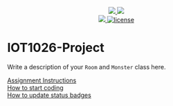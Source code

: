 <p align="center">
	<a href="https://github.com/parikhsakshi/IOT1026-Project/actions/workflows/ci.yml">
    <img src="https://github.com/parikhsakshi/IOT1026-Project/actions/workflows/ci.yml/badge.svg"/>
    </a>
	<a href="https://github.com/parikhsakshi/IOT1026-Project/actions/workflows/formatting.yml">
    <img src="https://github.com/parikhsakshi/IOT1026-Project/actions/workflows/formatting.yml/badge.svg"/>
	<br/>
    <a href="https://codecov.io/gh/parikhsakshi/IOT1026-Project" > 
    <img src="https://codecov.io/gh/parikhsakshi/IOT1026-Project/branch/main/graph/badge.svg?token=JS0857X5JD"/> 
	<img title="MIT License" alt="license" src="https://img.shields.io/badge/license-MIT-informational?style=flat-square">	
    </a>
</p>

# IOT1026-Project
Write a description of your `Room` and `Monster` class here.

[Assignment Instructions](docs/instructions.md)  
[How to start coding](docs/how-to-use.md)  
[How to update status badges](docs/how-to-update-badges.md)
